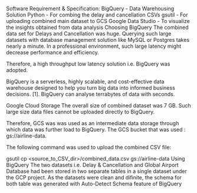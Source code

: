 Software Requirement & Specification:
BigQuery - Data Warehousing Solution
Python - For combing the delay and cancellation CSVs
gsutil - For uploading combined main dataset to GCS
Google Data Studio - To visualize the insights obtained from data analysis
Choosing BigQuery
The combined data set for Delays and Cancellation was huge. Querying such large datasets with database management solution like MySQL or Postgres takes nearly a minute. In a professional environment, such large latency might decrease performance and efficiency.

Therefore, a high throughput low latency solution i.e. BigQuery  was adopted.

BigQuery is a serverless, highly scalable, and cost-effective data warehouse designed to help you turn big data into informed business decisions. [1]. BigQuery can analyse terrabytes of data with seconds.

Google Cloud Storage
The overall size of combined dataset was 7 GB. Such large size data files cannot be uploaded directly to BigQuery.

Therefore, GCS was was used as an intermediate data storage through which data was further load to BigQuery. The GCS bucket that was used : gs://airline-data.

The following command was used to upload the combined CSV file:

gsutil cp <source_to_CSV_dir>/combined_data.csv gs://airline-data
Using BigQuery
The two datasets i.e. Delay & Cancellation and Global Airport Database had been stored in two separate tables in a single dataset under the GCP project.
As the datasets were clean and difinite, the schema for both table was generated with Auto-Detect Schema feature of BigQuery